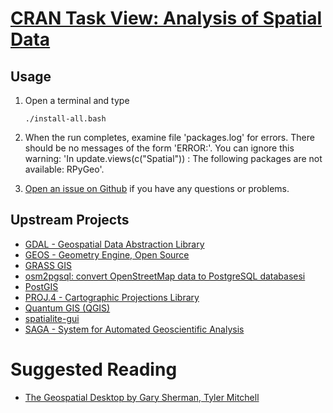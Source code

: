 # [CRAN Task View: Analysis of Spatial Data](http://cran.r-project.org/web/views/Spatial.html)

## Usage

1. Open a terminal and type

	```
	./install-all.bash
	```
1. When the run completes, examine file 'packages.log' for errors. There should be no messages of the form 'ERROR:'. You can ignore this warning: 'In update.views(c("Spatial")) : The following packages are not available: RPyGeo'.
1. [Open an issue on Github](https://github.com/znmeb/Computational-Journalism-Publishers-Workbench/issues/new) if you have any questions or problems.

## Upstream Projects
* [GDAL - Geospatial Data Abstraction Library](http://www.gdal.org/)
* [GEOS - Geometry Engine, Open Source](http://trac.osgeo.org/geos/)
* [GRASS GIS](http://grasswiki.osgeo.org/wiki/Main_Page)
* [osm2pgsql: convert OpenStreetMap data to PostgreSQL databasesi](https://wiki.openstreetmap.org/wiki/Osm2pgsql)
* [PostGIS](http://postgis.net/)
* [PROJ.4 - Cartographic Projections Library](http://trac.osgeo.org/proj/)
* [Quantum GIS (QGIS)](http://www.qgis.org/)
* [spatialite-gui](https://www.gaia-gis.it/fossil/spatialite_gui/index)
* [SAGA - System for Automated Geoscientific Analysis](http://www.saga-gis.org/en/index.html)

# Suggested Reading
* [The Geospatial Desktop by Gary Sherman, Tyler Mitchell](http://j.mp/Zj90T1)
